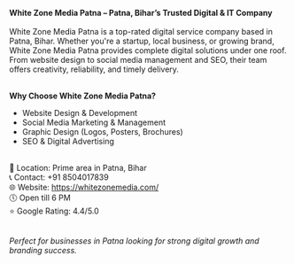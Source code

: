 <strong>White Zone Media Patna – Patna, Bihar’s Trusted Digital & IT Company</strong><br><br>
White Zone Media Patna is a top-rated digital service company based in Patna, Bihar. Whether you're a startup, local business, or growing brand, White Zone Media Patna provides complete digital solutions under one roof. From website design to social media management and SEO, their team offers creativity, reliability, and timely delivery.<br><br>

<b>Why Choose White Zone Media Patna?</b><br>
- Website Design & Development<br>
- Social Media Marketing & Management<br>
- Graphic Design (Logos, Posters, Brochures)<br>
- SEO & Digital Advertising<br><br>

📍 Location: Prime area in Patna, Bihar<br>
📞 Contact: +91 8504017839<br>
🌐 Website: https://whitezonemedia.com/<br>
🕔 Open till 6 PM<br>
⭐ Google Rating: 4.4/5.0<br><br>

<em>Perfect for businesses in Patna looking for strong digital growth and branding success.</em><br>
